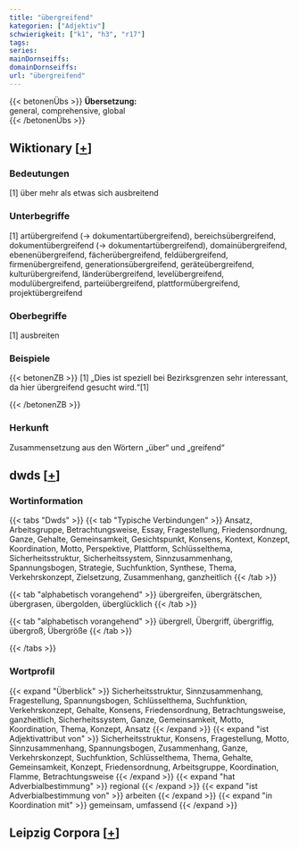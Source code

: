 ```yaml
---
title: "übergreifend"
kategorien: ["Adjektiv"]
schwierigkeit: ["k1", "h3", "r17"]
tags:
series:
mainDornseiffs:
domainDornseiffs:
url: "übergreifend"
---
```


{{< betonenÜbs >}}
**Übersetzung:**  
general, comprehensive, global  
{{< /betonenÜbs >}}

## Wiktionary [[+](https://de.wiktionary.org/wiki/übergreifend)]

### Bedeutungen
[1] über mehr als etwas sich ausbreitend  

### Unterbegriffe
[1] artübergreifend (→ dokumentartübergreifend), bereichsübergreifend, dokumentübergreifend (→ dokumentartübergreifend), domainübergreifend, ebenenübergreifend, fächerübergreifend, feldübergreifend, firmenübergreifend, generationsübergreifend, geräteübergreifend, kulturübergreifend, länderübergreifend, levelübergreifend, modulübergreifend, parteiübergreifend, plattformübergreifend, projektübergreifend  

### Oberbegriffe
[1] ausbreiten  

### Beispiele
{{< betonenZB >}}
[1] „Dies ist speziell bei Bezirksgrenzen sehr interessant, da hier übergreifend gesucht wird.“[1]  

{{< /betonenZB >}}
### Herkunft
Zusammensetzung aus den Wörtern „über“ und „greifend“  



## dwds [[+](https://www.dwds.de/wb/übergreifend)]

### Wortinformation
{{< tabs "Dwds" >}}
{{< tab "Typische Verbindungen" >}}
Ansatz, Arbeitsgruppe, Betrachtungsweise, Essay, Fragestellung, Friedensordnung, Ganze, Gehalte, Gemeinsamkeit, Gesichtspunkt, Konsens, Kontext, Konzept, Koordination, Motto, Perspektive, Plattform, Schlüsselthema, Sicherheitsstruktur, Sicherheitssystem, Sinnzusammenhang, Spannungsbogen, Strategie, Suchfunktion, Synthese, Thema, Verkehrskonzept, Zielsetzung, Zusammenhang, ganzheitlich
{{< /tab >}}

{{< tab "alphabetisch vorangehend" >}}
übergreifen, übergrätschen, übergrasen, übergolden, überglücklich
{{< /tab >}}

{{< tab "alphabetisch vorangehend" >}}
übergrell, Übergriff, übergriffig, übergroß, Übergröße
{{< /tab >}}

{{< /tabs >}}

### Wortprofil
{{< expand "Überblick" >}} Sicherheitsstruktur, Sinnzusammenhang, Fragestellung, Spannungsbogen, Schlüsselthema, Suchfunktion, Verkehrskonzept, Gehalte, Konsens, Friedensordnung, Betrachtungsweise, ganzheitlich, Sicherheitssystem, Ganze, Gemeinsamkeit, Motto, Koordination, Thema, Konzept, Ansatz {{< /expand >}}
{{< expand "ist Adjektivattribut von" >}} Sicherheitsstruktur, Konsens, Fragestellung, Motto, Sinnzusammenhang, Spannungsbogen, Zusammenhang, Ganze, Verkehrskonzept, Suchfunktion, Schlüsselthema, Thema, Gehalte, Gemeinsamkeit, Konzept, Friedensordnung, Arbeitsgruppe, Koordination, Flamme, Betrachtungsweise {{< /expand >}}
{{< expand "hat Adverbialbestimmung" >}} regional {{< /expand >}}
{{< expand "ist Adverbialbestimmung von" >}} arbeiten {{< /expand >}}
{{< expand "in Koordination mit" >}} gemeinsam, umfassend {{< /expand >}}

## Leipzig Corpora [[+](https://corpora.uni-leipzig.de/en/res?word=übergreifend&corpusId=deu_newscrawl-public_2018)]

